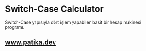 # Switch-Case Calculator

Switch-Case yapısıyla dört işlem yapabilen basit bir hesap makinesi programı.

## www.patika.dev
